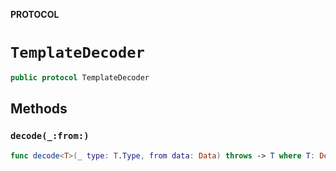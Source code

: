 **PROTOCOL**

# `TemplateDecoder`

```swift
public protocol TemplateDecoder
```

## Methods
### `decode(_:from:)`

```swift
func decode<T>(_ type: T.Type, from data: Data) throws -> T where T: Decodable
```
